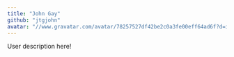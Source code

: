 ```yaml
---
title: "John Gay"
github: "jtgjohn"
avatar: "//www.gravatar.com/avatar/78257527df42be2c0a3fe00eff64ad6f?d=identicon"
---
```


User description here!
